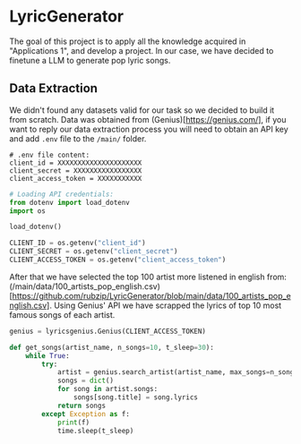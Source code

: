 # LyricGenerator

The goal of this project is to apply all the knowledge acquired in "Applications 1", and develop a project.
In our case, we have decided to finetune a LLM to generate pop lyric songs. 

## Data Extraction

We didn't found any datasets valid for our task so we decided to build it from scratch.
Data was obtained from (Genius)[https://genius.com/], if you want to reply our data extraction process you will need to obtain an API key and add `.env` file to the `/main/` folder.

```
# .env file content:
client_id = XXXXXXXXXXXXXXXXXXXXX
client_secret = XXXXXXXXXXXXXXXXX
client_access_token = XXXXXXXXXXX
```

```python
# Loading API credentials:
from dotenv import load_dotenv
import os

load_dotenv()

CLIENT_ID = os.getenv("client_id")
CLIENT_SECRET = os.getenv("client_secret")
CLIENT_ACCESS_TOKEN = os.getenv("client_access_token")
```

After that we have selected the top 100 artist more listened in english from: (/main/data/100_artists_pop_english.csv)[https://github.com/rubzip/LyricGenerator/blob/main/data/100_artists_pop_english.csv].
Using Genius' API we have scrapped the lyrics of top 10 most famous songs of each artist.

```python
genius = lyricsgenius.Genius(CLIENT_ACCESS_TOKEN)

def get_songs(artist_name, n_songs=10, t_sleep=30):
    while True:
        try:
            artist = genius.search_artist(artist_name, max_songs=n_songs)
            songs = dict()
            for song in artist.songs:
                songs[song.title] = song.lyrics
            return songs
        except Exception as f:
            print(f)
            time.sleep(t_sleep)
```
